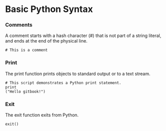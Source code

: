 # Basic Python Syntax

### Comments

A comment starts with a hash character \(\#\) that is not part of a string literal, and ends at the end of the physical line.

```
# This is a comment
```

### Print

The print function prints objects to standard output or to a text stream.

```
# This script demonstrates a Python print statement.
print
("Hello gitbook!")
```

### Exit

The exit function exits from Python.

```
exit()
```



